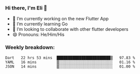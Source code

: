 ### Hi there, I'm Eli 👋
- 🔭 I’m currently working on the new Flutter App
- 🌱 I’m currently learning Go
- 🦄 I’m looking to collaborate with other flutter developers
- 😄 Pronouns: He/Him/His

### Weekly breakdown:
<!--START_SECTION:waka-->
```text
Dart   22 hrs 53 mins  ████████████████████████▒   97.83 % 
YAML   16 mins         ▒░░░░░░░░░░░░░░░░░░░░░░░░   01.16 % 
JSON   14 mins         ▒░░░░░░░░░░░░░░░░░░░░░░░░   01.00 % 
```
<!--END_SECTION:waka-->
